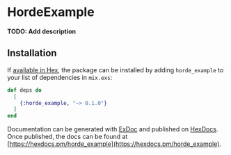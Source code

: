 # HordeExample

**TODO: Add description**

## Installation

If [available in Hex](https://hex.pm/docs/publish), the package can be installed
by adding `horde_example` to your list of dependencies in `mix.exs`:

```elixir
def deps do
  [
    {:horde_example, "~> 0.1.0"}
  ]
end
```

Documentation can be generated with [ExDoc](https://github.com/elixir-lang/ex_doc)
and published on [HexDocs](https://hexdocs.pm). Once published, the docs can
be found at [https://hexdocs.pm/horde_example](https://hexdocs.pm/horde_example).

